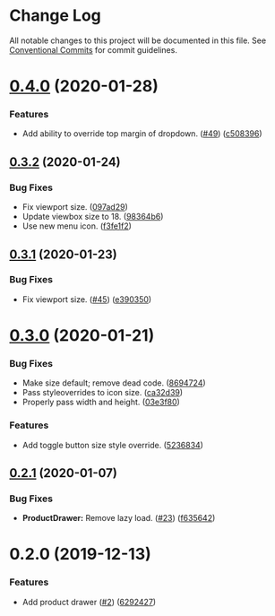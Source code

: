 # Change Log

All notable changes to this project will be documented in this file.
See [Conventional Commits](https://conventionalcommits.org) for commit guidelines.

# [0.4.0](https://git.faithlife.dev/Logos/FaithlifeEquipment/compare/@faithlife/product-drawer@0.3.2...@faithlife/product-drawer@0.4.0) (2020-01-28)


### Features

* Add ability to override top margin of dropdown. ([#49](https://git.faithlife.dev/Logos/FaithlifeEquipment/issues/49)) ([c508396](https://git.faithlife.dev/Logos/FaithlifeEquipment/commits/c5083962168e077839fd204b2d4dacce97320874))





## [0.3.2](https://git.faithlife.dev/Logos/FaithlifeEquipment/compare/@faithlife/product-drawer@0.3.1...@faithlife/product-drawer@0.3.2) (2020-01-24)


### Bug Fixes

* Fix viewport size. ([097ad29](https://git.faithlife.dev/Logos/FaithlifeEquipment/commits/097ad29de6e93434400f1c78772e28e40afdd1d0))
* Update viewbox size to 18. ([98364b6](https://git.faithlife.dev/Logos/FaithlifeEquipment/commits/98364b6f7c57566cc82afb17aadf19b9d1baab36))
* Use new menu icon. ([f3fe1f2](https://git.faithlife.dev/Logos/FaithlifeEquipment/commits/f3fe1f26f168c4ec8e159acbdd43ca794e1845b3))





## [0.3.1](https://git.faithlife.dev/Logos/FaithlifeEquipment/compare/@faithlife/product-drawer@0.3.0...@faithlife/product-drawer@0.3.1) (2020-01-23)


### Bug Fixes

* Fix viewport size. ([#45](https://git.faithlife.dev/Logos/FaithlifeEquipment/issues/45)) ([e390350](https://git.faithlife.dev/Logos/FaithlifeEquipment/commits/e3903500c74826e6b59d287fee3380f012b34f86))





# [0.3.0](https://git.faithlife.dev/Logos/FaithlifeEquipment/compare/@faithlife/product-drawer@0.2.1...@faithlife/product-drawer@0.3.0) (2020-01-21)


### Bug Fixes

* Make size default; remove dead code. ([8694724](https://git.faithlife.dev/Logos/FaithlifeEquipment/commits/8694724d52af17e38d0388c7d5c9ba1148641a5a))
* Pass styleoverrides to icon size. ([ca32d39](https://git.faithlife.dev/Logos/FaithlifeEquipment/commits/ca32d398e31bc4b61d7dba3384aadb52148fa94f))
* Properly pass width and height. ([03e3f80](https://git.faithlife.dev/Logos/FaithlifeEquipment/commits/03e3f8098ba7bf282dec79800cb3dd4af70d5698))


### Features

* Add toggle button size style override. ([5236834](https://git.faithlife.dev/Logos/FaithlifeEquipment/commits/52368340fc8ae6069851b839ebc0fec71b253970))





## [0.2.1](https://git.faithlife.dev/Logos/FaithlifeEquipment/compare/@faithlife/product-drawer@0.2.0...@faithlife/product-drawer@0.2.1) (2020-01-07)


### Bug Fixes

* **ProductDrawer:** Remove lazy load. ([#23](https://git.faithlife.dev/Logos/FaithlifeEquipment/issues/23)) ([f635642](https://git.faithlife.dev/Logos/FaithlifeEquipment/commits/f635642720570bb15763a377a120f2de9f31924c))





# 0.2.0 (2019-12-13)


### Features

* Add product drawer ([#2](https://git.faithlife.dev/Logos/FaithlifeEquipment/issues/2)) ([6292427](https://git.faithlife.dev/Logos/FaithlifeEquipment/commits/62924270ce5dc488b90afdf953622a1771df2a6b))
